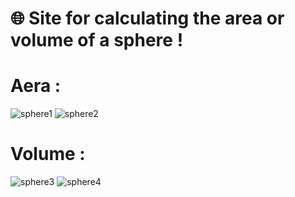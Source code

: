 # 🌐 Site for calculating the area or volume of a sphere !

# Aera :
![sphere1](https://github.com/user-attachments/assets/62128522-3920-407b-af97-4bbc36b39a9f)
![sphere2](https://github.com/user-attachments/assets/ef9a7907-4ff3-4587-a23f-5f2230f8a91a)

# Volume :
![sphere3](https://github.com/user-attachments/assets/a48f587a-1242-44e5-9d0e-8d8fa5ad78d5)
![sphere4](https://github.com/user-attachments/assets/ad7f37e3-ea23-4185-bf8d-3686476dd73b)
